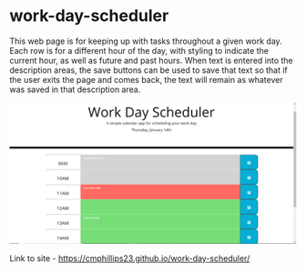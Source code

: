 # work-day-scheduler

This web page is for keeping up with tasks throughout a given work day.  Each row is for a different hour of the day, with styling to indicate the current hour, as well as future and past hours.  When text is entered into the description areas, the save buttons can be used to save that text so that if the user exits the page and comes back, the text will remain as whatever was saved in that description area.

![Work Day Scheduler](./assets/images/page-preview.png)

Link to site - https://cmphillips23.github.io/work-day-scheduler/